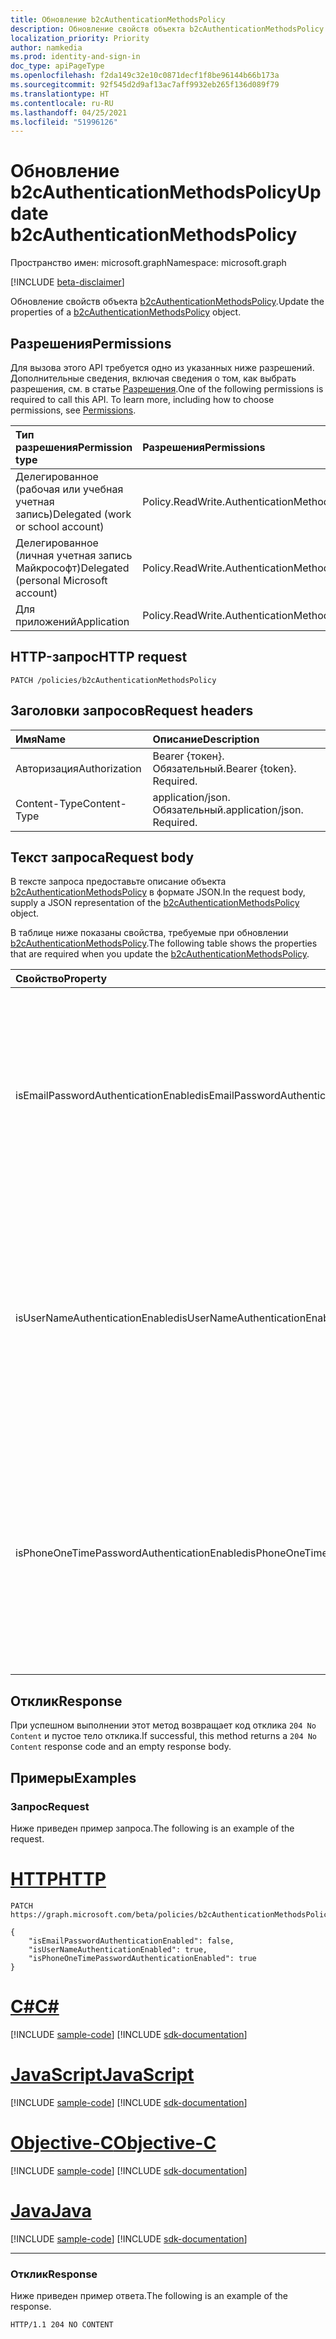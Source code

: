 ```yaml
---
title: Обновление b2cAuthenticationMethodsPolicy
description: Обновление свойств объекта b2cAuthenticationMethodsPolicy.
localization_priority: Priority
author: namkedia
ms.prod: identity-and-sign-in
doc_type: apiPageType
ms.openlocfilehash: f2da149c32e10c0871decf1f8be96144b66b173a
ms.sourcegitcommit: 92f545d2d9af13ac7aff9932eb265f136d089f79
ms.translationtype: HT
ms.contentlocale: ru-RU
ms.lasthandoff: 04/25/2021
ms.locfileid: "51996126"
---
```

# <a name="update-b2cauthenticationmethodspolicy"></a><span data-ttu-id="cb2c8-103">Обновление b2cAuthenticationMethodsPolicy</span><span class="sxs-lookup"><span data-stu-id="cb2c8-103">Update b2cAuthenticationMethodsPolicy</span></span>

<span data-ttu-id="cb2c8-104">Пространство имен: microsoft.graph</span><span class="sxs-lookup"><span data-stu-id="cb2c8-104">Namespace: microsoft.graph</span></span>

[!INCLUDE [beta-disclaimer](../../includes/beta-disclaimer.md)]

<span data-ttu-id="cb2c8-105">Обновление свойств объекта [b2cAuthenticationMethodsPolicy](../resources/b2cauthenticationmethodspolicy.md).</span><span class="sxs-lookup"><span data-stu-id="cb2c8-105">Update the properties of a [b2cAuthenticationMethodsPolicy](../resources/b2cauthenticationmethodspolicy.md) object.</span></span>

## <a name="permissions"></a><span data-ttu-id="cb2c8-106">Разрешения</span><span class="sxs-lookup"><span data-stu-id="cb2c8-106">Permissions</span></span>

<span data-ttu-id="cb2c8-p101">Для вызова этого API требуется одно из указанных ниже разрешений. Дополнительные сведения, включая сведения о том, как выбрать разрешения, см. в статье [Разрешения](/graph/permissions-reference).</span><span class="sxs-lookup"><span data-stu-id="cb2c8-p101">One of the following permissions is required to call this API. To learn more, including how to choose permissions, see [Permissions](/graph/permissions-reference).</span></span>

| <span data-ttu-id="cb2c8-109">Тип разрешения</span><span class="sxs-lookup"><span data-stu-id="cb2c8-109">Permission type</span></span>                        | <span data-ttu-id="cb2c8-110">Разрешения</span><span class="sxs-lookup"><span data-stu-id="cb2c8-110">Permissions</span></span>|
|:---------------------------------------|:---------------|
| <span data-ttu-id="cb2c8-111">Делегированное (рабочая или учебная учетная запись)</span><span class="sxs-lookup"><span data-stu-id="cb2c8-111">Delegated (work or school account)</span></span>     | <span data-ttu-id="cb2c8-112">Policy.ReadWrite.AuthenticationMethod</span><span class="sxs-lookup"><span data-stu-id="cb2c8-112">Policy.ReadWrite.AuthenticationMethod</span></span>|
| <span data-ttu-id="cb2c8-113">Делегированное (личная учетная запись Майкрософт)</span><span class="sxs-lookup"><span data-stu-id="cb2c8-113">Delegated (personal Microsoft account)</span></span> | <span data-ttu-id="cb2c8-114">Policy.ReadWrite.AuthenticationMethod</span><span class="sxs-lookup"><span data-stu-id="cb2c8-114">Policy.ReadWrite.AuthenticationMethod</span></span>|
| <span data-ttu-id="cb2c8-115">Для приложений</span><span class="sxs-lookup"><span data-stu-id="cb2c8-115">Application</span></span>                            | <span data-ttu-id="cb2c8-116">Policy.ReadWrite.AuthenticationMethod</span><span class="sxs-lookup"><span data-stu-id="cb2c8-116">Policy.ReadWrite.AuthenticationMethod</span></span>|

## <a name="http-request"></a><span data-ttu-id="cb2c8-117">HTTP-запрос</span><span class="sxs-lookup"><span data-stu-id="cb2c8-117">HTTP request</span></span>

<!-- { "blockType": "ignored" } -->

```http
PATCH /policies/b2cAuthenticationMethodsPolicy
```

## <a name="request-headers"></a><span data-ttu-id="cb2c8-118">Заголовки запросов</span><span class="sxs-lookup"><span data-stu-id="cb2c8-118">Request headers</span></span>

|<span data-ttu-id="cb2c8-119">Имя</span><span class="sxs-lookup"><span data-stu-id="cb2c8-119">Name</span></span>|<span data-ttu-id="cb2c8-120">Описание</span><span class="sxs-lookup"><span data-stu-id="cb2c8-120">Description</span></span>|
|:---|:---|
|<span data-ttu-id="cb2c8-121">Авторизация</span><span class="sxs-lookup"><span data-stu-id="cb2c8-121">Authorization</span></span>|<span data-ttu-id="cb2c8-p102">Bearer {токен}. Обязательный.</span><span class="sxs-lookup"><span data-stu-id="cb2c8-p102">Bearer {token}. Required.</span></span>|
|<span data-ttu-id="cb2c8-124">Content-Type</span><span class="sxs-lookup"><span data-stu-id="cb2c8-124">Content-Type</span></span>|<span data-ttu-id="cb2c8-p103">application/json. Обязательный.</span><span class="sxs-lookup"><span data-stu-id="cb2c8-p103">application/json. Required.</span></span>|

## <a name="request-body"></a><span data-ttu-id="cb2c8-127">Текст запроса</span><span class="sxs-lookup"><span data-stu-id="cb2c8-127">Request body</span></span>

<span data-ttu-id="cb2c8-128">В тексте запроса предоставьте описание объекта [b2cAuthenticationMethodsPolicy](../resources/b2cauthenticationmethodspolicy.md) в формате JSON.</span><span class="sxs-lookup"><span data-stu-id="cb2c8-128">In the request body, supply a JSON representation of the [b2cAuthenticationMethodsPolicy](../resources/b2cauthenticationmethodspolicy.md) object.</span></span>

<span data-ttu-id="cb2c8-129">В таблице ниже показаны свойства, требуемые при обновлении [b2cAuthenticationMethodsPolicy](../resources/b2cauthenticationmethodspolicy.md).</span><span class="sxs-lookup"><span data-stu-id="cb2c8-129">The following table shows the properties that are required when you update the [b2cAuthenticationMethodsPolicy](../resources/b2cauthenticationmethodspolicy.md).</span></span>

| <span data-ttu-id="cb2c8-130">Свойство</span><span class="sxs-lookup"><span data-stu-id="cb2c8-130">Property</span></span>     | <span data-ttu-id="cb2c8-131">Тип</span><span class="sxs-lookup"><span data-stu-id="cb2c8-131">Type</span></span>        | <span data-ttu-id="cb2c8-132">Описание</span><span class="sxs-lookup"><span data-stu-id="cb2c8-132">Description</span></span> |
|:-------------|:------------|:------------|
|<span data-ttu-id="cb2c8-133">isEmailPasswordAuthenticationEnabled</span><span class="sxs-lookup"><span data-stu-id="cb2c8-133">isEmailPasswordAuthenticationEnabled</span></span>|<span data-ttu-id="cb2c8-134">Логическое</span><span class="sxs-lookup"><span data-stu-id="cb2c8-134">Boolean</span></span>|<span data-ttu-id="cb2c8-135">Администратор клиента может настраивать локальные учетные записи, используя электронную почту, если включен метод проверки подлинности электронной почты и пароля.</span><span class="sxs-lookup"><span data-stu-id="cb2c8-135">The tenant admin can configure local accounts using email if the email and password authentication method is enabled.</span></span>|
|<span data-ttu-id="cb2c8-136">isUserNameAuthenticationEnabled</span><span class="sxs-lookup"><span data-stu-id="cb2c8-136">isUserNameAuthenticationEnabled</span></span>|<span data-ttu-id="cb2c8-137">Логическое</span><span class="sxs-lookup"><span data-stu-id="cb2c8-137">Boolean</span></span>|<span data-ttu-id="cb2c8-138">Администратор клиента может настраивать локальные учетные записи, используя имя пользователя, если включен метод проверки подлинности электронной почты и пароля.</span><span class="sxs-lookup"><span data-stu-id="cb2c8-138">The tenant admin can configure local accounts using username if the username and password authentication method is enabled.</span></span>|
|<span data-ttu-id="cb2c8-139">isPhoneOneTimePasswordAuthenticationEnabled</span><span class="sxs-lookup"><span data-stu-id="cb2c8-139">isPhoneOneTimePasswordAuthenticationEnabled</span></span>|<span data-ttu-id="cb2c8-140">Логический</span><span class="sxs-lookup"><span data-stu-id="cb2c8-140">Boolean</span></span>|<span data-ttu-id="cb2c8-141">Администратор клиента может настраивать локальные учетные записи, используя номер телефона, если включен метод проверки подлинности по номеру телефона и одноразовому паролю.</span><span class="sxs-lookup"><span data-stu-id="cb2c8-141">The tenant admin can configure local accounts using phone number if the phone number and one-time password authentication method is enabled.</span></span>|

## <a name="response"></a><span data-ttu-id="cb2c8-142">Отклик</span><span class="sxs-lookup"><span data-stu-id="cb2c8-142">Response</span></span>

<span data-ttu-id="cb2c8-143">При успешном выполнении этот метод возвращает код отклика `204 No Content` и пустое тело отклика.</span><span class="sxs-lookup"><span data-stu-id="cb2c8-143">If successful, this method returns a `204 No Content` response code and an empty response body.</span></span>

## <a name="examples"></a><span data-ttu-id="cb2c8-144">Примеры</span><span class="sxs-lookup"><span data-stu-id="cb2c8-144">Examples</span></span>

### <a name="request"></a><span data-ttu-id="cb2c8-145">Запрос</span><span class="sxs-lookup"><span data-stu-id="cb2c8-145">Request</span></span>

<span data-ttu-id="cb2c8-146">Ниже приведен пример запроса.</span><span class="sxs-lookup"><span data-stu-id="cb2c8-146">The following is an example of the request.</span></span>


# <a name="http"></a>[<span data-ttu-id="cb2c8-147">HTTP</span><span class="sxs-lookup"><span data-stu-id="cb2c8-147">HTTP</span></span>](#tab/http)
<!-- {
  "blockType": "request",
  "name": "patch_b2cauthenticationmethodspolicy"
}-->

```msgraph-interactive
PATCH https://graph.microsoft.com/beta/policies/b2cAuthenticationMethodsPolicy

{
    "isEmailPasswordAuthenticationEnabled": false,
    "isUserNameAuthenticationEnabled": true,
    "isPhoneOneTimePasswordAuthenticationEnabled": true
}
```
# <a name="c"></a>[<span data-ttu-id="cb2c8-148">C#</span><span class="sxs-lookup"><span data-stu-id="cb2c8-148">C#</span></span>](#tab/csharp)
[!INCLUDE [sample-code](../includes/snippets/csharp/patch-b2cauthenticationmethodspolicy-csharp-snippets.md)]
[!INCLUDE [sdk-documentation](../includes/snippets/snippets-sdk-documentation-link.md)]

# <a name="javascript"></a>[<span data-ttu-id="cb2c8-149">JavaScript</span><span class="sxs-lookup"><span data-stu-id="cb2c8-149">JavaScript</span></span>](#tab/javascript)
[!INCLUDE [sample-code](../includes/snippets/javascript/patch-b2cauthenticationmethodspolicy-javascript-snippets.md)]
[!INCLUDE [sdk-documentation](../includes/snippets/snippets-sdk-documentation-link.md)]

# <a name="objective-c"></a>[<span data-ttu-id="cb2c8-150">Objective-C</span><span class="sxs-lookup"><span data-stu-id="cb2c8-150">Objective-C</span></span>](#tab/objc)
[!INCLUDE [sample-code](../includes/snippets/objc/patch-b2cauthenticationmethodspolicy-objc-snippets.md)]
[!INCLUDE [sdk-documentation](../includes/snippets/snippets-sdk-documentation-link.md)]

# <a name="java"></a>[<span data-ttu-id="cb2c8-151">Java</span><span class="sxs-lookup"><span data-stu-id="cb2c8-151">Java</span></span>](#tab/java)
[!INCLUDE [sample-code](../includes/snippets/java/patch-b2cauthenticationmethodspolicy-java-snippets.md)]
[!INCLUDE [sdk-documentation](../includes/snippets/snippets-sdk-documentation-link.md)]

---


### <a name="response"></a><span data-ttu-id="cb2c8-152">Отклик</span><span class="sxs-lookup"><span data-stu-id="cb2c8-152">Response</span></span>

<span data-ttu-id="cb2c8-153">Ниже приведен пример ответа.</span><span class="sxs-lookup"><span data-stu-id="cb2c8-153">The following is an example of the response.</span></span>

<!-- {
  "blockType": "response",
  "truncated": true,
  "@odata.type": "microsoft.graph.b2cauthenticationmethodspolicy"
} -->

```http
HTTP/1.1 204 NO CONTENT
```

<!-- uuid: 16cd6b66-4b1a-43a1-adaf-3a886856ed98
2019-02-04 14:57:30 UTC -->
<!-- {
  "type": "#page.annotation",
  "description": "Update b2cauthenticationmethodspolicy",
  "keywords": "",
  "section": "documentation",
  "tocPath": ""
}-->

